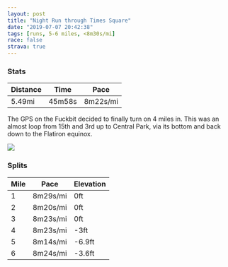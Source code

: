 ```yaml
---
layout: post
title: "Night Run through Times Square"
date: "2019-07-07 20:42:38"
tags: [runs, 5-6 miles, <8m30s/mi]
race: false
strava: true
---
```


### Stats

| Distance | Time | Pace |
|----------|------|------|
|5.49mi|45m58s|8m22s/mi|

The GPS on the Fuckbit decided to finally turn on 4 miles in. This was an almost loop from 15th and 3rd up to Central Park, via its bottom and back down to the Flatiron equinox.

<img src='https://maps.googleapis.com/maps/api/staticmap?maptype=roadmap&path=enc:a{wwF~`qbMdIbF`BL`@z@|SjChR]n[pFFFbQl@dCtI|@}@l@R&key=AIzaSyC1MId7bFpkLXNAaYhBSTb8jLyiSqzbDtM&size=800x800&markers=color:yellow|label:S|40.75969,-73.98432&markers=color:green|label:F|40.74225000000001,-73.98935999999999'>

### Splits

| Mile | Pace | Elevation |
|------|------|-----------|
|1|8m29s/mi|0ft|
|2|8m20s/mi|0ft|
|3|8m23s/mi|0ft|
|4|8m23s/mi|-3ft|
|5|8m14s/mi|-6.9ft|
|6|8m24s/mi|-3.6ft|
